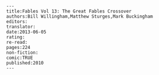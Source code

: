 
    ---
    title:Fables Vol 13: The Great Fables Crossover
    authors:Bill Willingham,Matthew Sturges,Mark Buckingham
    editors:
    translator:
    date:2013-06-05
    rating:
    re-read:
    pages:224
    non-fiction:
    comic:TRUE
    published:2010
    ---

    